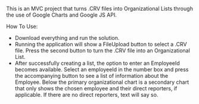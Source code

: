 This is an MVC project that turns .CRV files into Organizational Lists through the use of Google Charts and Google JS API.  

How To Use:
 - Download everything and run the solution.  
 - Running the application will show a FileUpload button to select a .CRV file.  Press the second button to turn the .CRV file into an Organizational List.  
 - After successfully creating a list, the option to enter an EmployeeId becomes available.  Select an employeeId in the number box and press the accompanying button to see a list of information about the Employee.  Below the primary organizational chart is a secondary chart that only shows the chosen employee and their direct reporters, if applicable.  If there are no direct reporters, text will say so.
